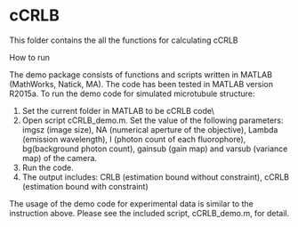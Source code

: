# cCRLB
This folder contains the all the functions for calculating cCRLB

How to run

The demo package consists of functions and scripts written in MATLAB (MathWorks, Natick, MA). The code has been tested in MATLAB version R2015a. 
To run the demo code for simulated microtubule structure:

1. Set the current folder in MATLAB to be cCRLB code\
2. Open script cCRLB_demo.m. Set the value of the following parameters: imgsz (image size), NA (numerical aperture of the objective), Lambda (emission wavelength), I (photon count of each fluorophore), bg(background photon count), gainsub (gain map) and varsub (variance map) of the camera.
3. Run the code.
4. The output includes: CRLB (estimation bound without constraint), cCRLB (estimation bound with constraint)

The usage of the demo code for experimental data is similar to the instruction above. Please see the included script, cCRLB_demo.m, for detail.
